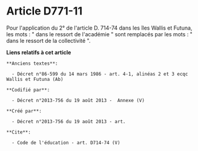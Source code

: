 # Article D771-11

Pour l'application du 2° de l'article D. 714-74 dans les îles Wallis et Futuna, les mots : " dans le ressort de l'académie "
sont remplacés par les mots : " dans le ressort de la collectivité ".

**Liens relatifs à cet article**

	**Anciens textes**:

	  - Décret n°86-599 du 14 mars 1986 - art. 4-1, alinéas 2 et 3 ecqc Wallis et Futuna (Ab)

	**Codifié par**:

	  - Décret n°2013-756 du 19 août 2013 -  Annexe (V)

	**Créé par**:

	  - Décret n°2013-756 du 19 août 2013 - art.

	**Cite**:

	  - Code de l'éducation - art. D714-74 (V)
